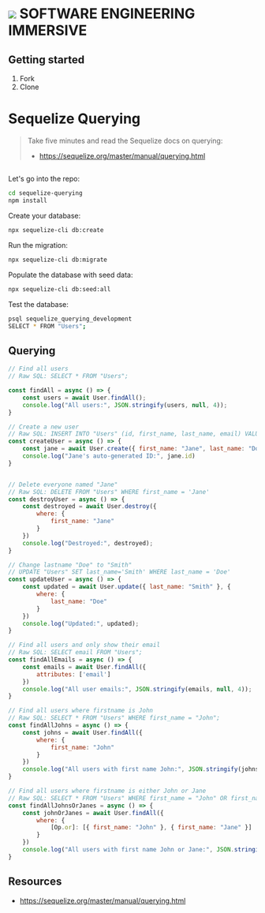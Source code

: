# ![](https://ga-dash.s3.amazonaws.com/production/assets/logo-9f88ae6c9c3871690e33280fcf557f33.png)  SOFTWARE ENGINEERING IMMERSIVE

## Getting started

1. Fork
1. Clone

# Sequelize Querying

> Take five minutes and read the Sequelize docs on querying: 
>
> - https://sequelize.org/master/manual/querying.html

##

Let's go into the repo:

```sh
cd sequelize-querying
npm install
```

Create your database:

```sh
npx sequelize-cli db:create
```

Run the migration:

```sh
npx sequelize-cli db:migrate
```

Populate the database with seed data:

```sh
npx sequelize-cli db:seed:all
```

Test the database:

```sh
psql sequelize_querying_development
SELECT * FROM "Users";
```

## Querying

```js
// Find all users
// Raw SQL: SELECT * FROM "Users";

const findAll = async () => {
    const users = await User.findAll();
    console.log("All users:", JSON.stringify(users, null, 4));
}

// Create a new user
// Raw SQL: INSERT INTO "Users" (id, first_name, last_name, email) VALUES (DEFAULT, 'Jane', 'Doe', 'jane@jane.com')
const createUser = async () => {
    const jane = await User.create({ first_name: "Jane", last_name: "Doe", email: "jane@jane.com" })
    console.log("Jane's auto-generated ID:", jane.id)
}


// Delete everyone named "Jane"
// Raw SQL: DELETE FROM "Users" WHERE first_name = 'Jane'
const destroyUser = async () => {
    const destroyed = await User.destroy({
        where: {
            first_name: "Jane"
        }
    })
    console.log("Destroyed:", destroyed);
}

// Change lastname "Doe" to "Smith"
// UPDATE "Users" SET last_name='Smith' WHERE last_name = 'Doe'
const updateUser = async () => {
    const updated = await User.update({ last_name: "Smith" }, {
        where: {
            last_name: "Doe"
        }
    })
    console.log("Updated:", updated);
}

// Find all users and only show their email
// Raw SQL: SELECT email FROM "Users";
const findAllEmails = async () => {
    const emails = await User.findAll({
        attributes: ['email']
    })
    console.log("All user emails:", JSON.stringify(emails, null, 4));
}

// Find all users where firstname is John
// Raw SQL: SELECT * FROM "Users" WHERE first_name = "John";
const findAllJohns = async () => {
    const johns = await User.findAll({
        where: {
            first_name: "John"
        }
    })
    console.log("All users with first name John:", JSON.stringify(johns, null, 4));
}

// Find all users where firstname is either John or Jane
// Raw SQL: SELECT * FROM "Users" WHERE first_name = "John" OR first_name = "Jane";
const findAllJohnsOrJanes = async () => {
    const johnOrJanes = await User.findAll({
        where: {
            [Op.or]: [{ first_name: "John" }, { first_name: "Jane" }]
        }
    })
    console.log("All users with first name John or Jane:", JSON.stringify(johnOrJanes, null, 4));
}
```

## Resources

- https://sequelize.org/master/manual/querying.html
